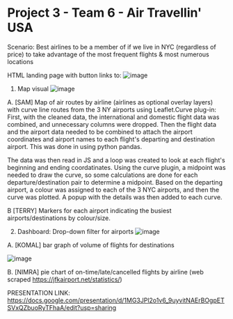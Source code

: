 # Project 3 - Team 6 - Air Travellin' USA



Scenario: Best airlines to be a member of if we live in NYC (regardless of price) to take advantage of the most frequent flights & most numerous locations

HTML landing page with button links to: 
![image](https://user-images.githubusercontent.com/115741217/221711264-0afddc54-4439-40dc-9898-f47da06d4ad6.png)

1. Map visual
![image](https://user-images.githubusercontent.com/115741217/221711315-f49d57e7-d4a6-40f7-af9e-59b9d3454f08.png)

A. [SAM] Map of air routes by airline (airlines as optional overlay layers) with curve line routes from the 3 NY airports using Leaflet.Curve plug-in:
First, with the cleaned data, the international and domestic flight data was combined, and unnecessary columns were dropped. Then the flight data and the airport data needed to be combined to attach the airport coordinates and airport names to each flight's departing and destination airport. This was done in using python pandas. 

The data was then read in JS and a loop was created to look at each flight's beginning and ending coordatinates. Using the curve plugin, a midpoint was needed to draw the curve, so some calculations are done for each departure/destination pair to determine a midpoint. Based on the departing airport, a colour was assigned to each of the 3 NYC airports, and then the curve was plotted. A popup with the details was then added to each curve.
   
B [TERRY] Markers for each airport indicating the busiest airports/destinations by colour/size.
  
2. Dashboard: Drop-down filter for airports
![image](https://user-images.githubusercontent.com/115741217/221711366-b436ec75-5a69-4edc-bfbb-ce786df35e4e.png)

A. [KOMAL] bar graph of volume of flights for destinations

![image](https://user-images.githubusercontent.com/115741217/221711380-2a82c962-49b9-425c-85cb-7285a37d2e91.png)

B. [NIMRA] pie chart of on-time/late/cancelled flights by airline (web scraped https://jfkairport.net/statistics/)


  
PRESENTATION LINK: https://docs.google.com/presentation/d/1MG3JPl2o1v6_9uyvitNAErBOgpETSVxQZbuoRyTFhaA/edit?usp=sharing
